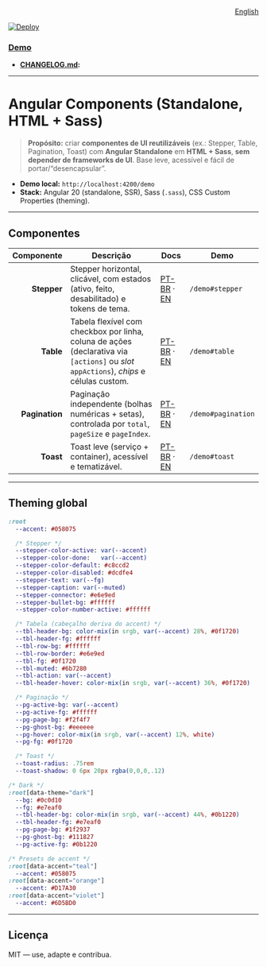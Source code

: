 <p align="right"><a href="./README.md">English</a></p>

[![Deploy](https://github.com/AysllaGomes/angular-components/actions/workflows/deploy.yml/badge.svg)](.github/workflows/deploy.yml)
### **[Demo](https://aysllagomes.github.io/angular-components.github.io/demo)**

- **[CHANGELOG.md](./CHANGELOG.pt-BR.md):**
---

# Angular Components (Standalone, HTML + Sass)

> **Propósito:** criar **componentes de UI reutilizáveis** (ex.: Stepper, Table, Pagination, Toast) com **Angular Standalone** em **HTML + Sass**, **sem depender de frameworks de UI**. Base leve, acessível e fácil de portar/“desencapsular”.

- **Demo local:** `http://localhost:4200/demo`
- **Stack:** Angular 20 (standalone, SSR), Sass (`.sass`), CSS Custom Properties (theming).

---

## Componentes

| Componente | Descrição | Docs | Demo |
|-----------:|-----------|------|------|
| **Stepper** | Stepper horizontal, clicável, com estados (ativo, feito, desabilitado) e tokens de tema. | [PT-BR](src/app/shared/components/stepper/stepper.md) · [EN](src/app/shared/components/stepper/stepper.en.md) | `/demo#stepper` |
| **Table** | Tabela flexível com checkbox por linha, coluna de ações (declarativa via `[actions]` ou *slot* `appActions`), *chips* e células custom. | [PT-BR](src/app/shared/components/table/table.md) · [EN](src/app/shared/components/table/table.en.md) | `/demo#table` |
| **Pagination** | Paginação independente (bolhas numéricas + setas), controlada por `total`, `pageSize` e `pageIndex`. | [PT-BR](src/app/shared/components/pagination/pagination.md) · [EN](src/app/shared/components/pagination/pagination.en.md) | `/demo#pagination` |
| **Toast** | Toast leve (serviço + container), acessível e tematizável. | [PT-BR](src/app/shared/components/toast/toast.md) · [EN](src/app/shared/components/toast/toast.en.md) | `/demo#toast` |

---

## Theming global

```sass
:root
  --accent: #058075

  /* Stepper */
  --stepper-color-active: var(--accent)
  --stepper-color-done:   var(--accent)
  --stepper-color-default: #c8ccd2
  --stepper-color-disabled: #dcdfe4
  --stepper-text: var(--fg)
  --stepper-caption: var(--muted)
  --stepper-connector: #e6e9ed
  --stepper-bullet-bg: #ffffff
  --stepper-color-number-active: #ffffff

  /* Tabela (cabeçalho deriva do accent) */
  --tbl-header-bg: color-mix(in srgb, var(--accent) 28%, #0f1720)
  --tbl-header-fg: #ffffff
  --tbl-row-bg: #ffffff
  --tbl-row-border: #e6e9ed
  --tbl-fg: #0f1720
  --tbl-muted: #6b7280
  --tbl-action: var(--accent)
  --tbl-header-hover: color-mix(in srgb, var(--accent) 36%, #0f1720)

  /* Paginação */
  --pg-active-bg: var(--accent)
  --pg-active-fg: #ffffff
  --pg-page-bg: #f2f4f7
  --pg-ghost-bg: #eeeeee
  --pg-hover: color-mix(in srgb, var(--accent) 12%, white)
  --pg-fg: #0f1720

  /* Toast */
  --toast-radius: .75rem
  --toast-shadow: 0 6px 20px rgba(0,0,0,.12)

/* Dark */
:root[data-theme="dark"]
  --bg: #0c0d10
  --fg: #e7eaf0
  --tbl-header-bg: color-mix(in srgb, var(--accent) 44%, #0b1220)
  --tbl-header-fg: #e7eaf0
  --pg-page-bg: #1f2937
  --pg-ghost-bg: #111827
  --pg-active-fg: #0b1220

/* Presets de accent */
:root[data-accent="teal"]
  --accent: #058075
:root[data-accent="orange"]
  --accent: #D17A30
:root[data-accent="violet"]
  --accent: #6D5BD0
```

---

## Licença

MIT — use, adapte e contribua.
